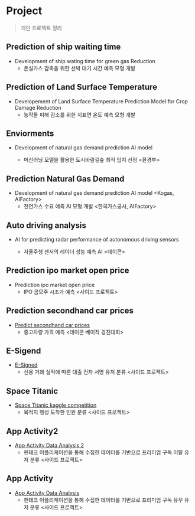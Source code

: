 # Project

> 개인 프로젝트 정리
## Prediction of ship waiting time
* Development of ship wating time for green gas Reduction
  * 온실가스 감축을 위한 선박 대기 시간 예측 모형 개발

## Prediction of Land Surface Temperature
* Developement of Land Surface Temperature Prediction Model for Crop 
Damage Reduction
  * 농작물 피해 감소를 위한 지표면 온도 예측 모형 개발

## Enviorments
* Development of natural gas demand prediction AI model <Ministry of Environment>
  * 머신러닝 모델을 활용한 도시바람길숲 최적 입지 선정 <환경부>

## Prediction Natural Gas Demand
* Development of natural gas demand prediction AI model <Kogas, AIFactory>
  * 천연가스 수요 예측 AI 모형 개발 <한국가스공사, AIFactory>


## Auto driving analysis
* AI for predicting radar performance of autonomous driving sensors <DACON>
  * 자율주행 센서의 레이더 성능 예측 AI <데이콘>

## Prediction ipo market open price
* Prediction ipo market open price
  * IPO 곰모주 시초가 예측 <사이드 프로젝트>

## Prediction secondhand car prices
* [Predict secondhand car prices](https://github.com/kissthedata/project/blob/02af38cd7a78d24366d3f68786c48e838c37c4f6/Prediction%20secondhand%20car%20prices/Prediction%20secondhand%20car%20prices.ipynb)
  * 중고차량 가격 예측 <데이콘 베이직 경진대회>

## E-Sigend
* [E-Signed](https://github.com/kissthedata/project/blob/fe0bf4f9430d653e9438be067a7aac4c3def7722/E-signed/%EC%8B%A0%EC%9A%A9%20%EA%B1%B0%EB%9E%98%20%EC%8B%A4%EC%A0%81%EC%97%90%20%EB%94%B0%EB%A5%B8%20%EB%8C%80%EC%B6%9C%20%EC%A0%84%EC%9E%90%EC%82%AC%EC%9D%B8%20%EA%B0%80%EB%8A%A5%EC%84%B1%20%EC%98%88%EC%B8%A1.ipynb)
  * 신용 거래 실적에 따른 대출 전자 서명 유저 분류 <사이드 프로젝트>

## Space Titanic
* [Space Titanic kaggle competition](https://github.com/kissthedata/project/blob/999e936cadf35dd13a3f3f0bcd0a544016950483/Space%20Titanic/Kaggle%20Space%20TItanic.ipynb)
  * 목적지 행성 도착한 인원 분류 <사이드 프로젝트>

## App Activity2
* [App Activity Data Analysis 2](https://github.com/kissthedata/project/blob/30337a9e1789b8fa63bbf145227870acd3d78450/App%20Activity%202/Data_Analysis_based_on_app_activity2.ipynb)
  * 핀테크 어플리케이션을 통해 수집한 데이터를 기반으로 프리미엄 구독 이탈 유저 분류 <사이드 프로젝트>

## App Activity
* [App Activity Data Analysis](https://github.com/kissthedata/project/blob/c73771963edfff00e0f896ce3b9bcb5a44e65c34/Data_Analysis_based_on_app_activity%20.ipynb)
  * 핀테크 어플리케이션을 통해 수집한 데이터를 기반으로 프리미엄 구독 유무 유저 분류 <사이드 프로젝트>

